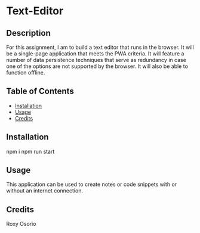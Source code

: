# Text-Editor

## Description

For this assignment, I am to build a text editor that runs in the browser. It will be a single-page application that meets the PWA criteria. It will feature a number of data persistence techniques that serve as redundancy in case one of the options are not supported by the browser. It will also be able to function offline. 

## Table of Contents 

- [Installation](#installation)
- [Usage](#usage)
- [Credits](#credits)


## Installation

npm i
npm run start

## Usage

This application can be used to create notes or code snippets with or without an internet connection.

## Credits

Roxy Osorio
